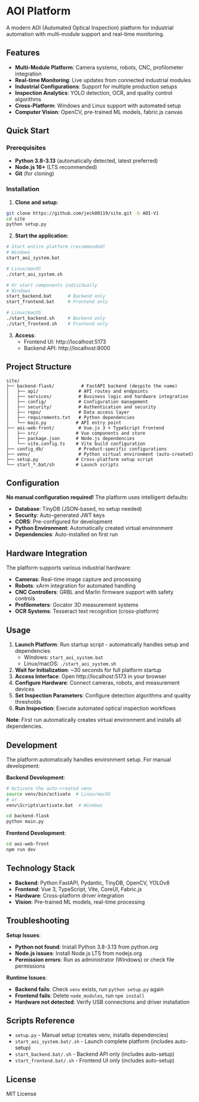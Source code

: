 # AOI Platform

A modern AOI (Automated Optical Inspection) platform for industrial automation with multi-module support and real-time monitoring.

## Features

- **Multi-Module Platform**: Camera systems, robots, CNC, profilometer integration
- **Real-time Monitoring**: Live updates from connected industrial modules  
- **Industrial Configurations**: Support for multiple production setups
- **Inspection Analytics**: YOLO detection, OCR, and quality control algorithms
- **Cross-Platform**: Windows and Linux support with automated setup
- **Computer Vision**: OpenCV, pre-trained ML models, fabric.js canvas

## Quick Start

### Prerequisites

- **Python 3.8-3.13** (automatically detected, latest preferred)
- **Node.js 16+** (LTS recommended)
- **Git** (for cloning)

### Installation

1. **Clone and setup**:
```bash
git clone https://github.com/jeck00119/site.git -b AOI-V1
cd site
python setup.py
```

2. **Start the application**:
```bash
# Start entire platform (recommended)
# Windows
start_aoi_system.bat

# Linux/macOS  
./start_aoi_system.sh

# Or start components individually
# Windows
start_backend.bat      # Backend only
start_frontend.bat     # Frontend only

# Linux/macOS
./start_backend.sh     # Backend only  
./start_frontend.sh    # Frontend only
```

3. **Access**: 
   - Frontend UI: http://localhost:5173
   - Backend API: http://localhost:8000

## Project Structure

```
site/
├── backend-flask/          # FastAPI backend (despite the name)
│   ├── api/               # API routes and endpoints
│   ├── services/          # Business logic and hardware integration
│   ├── config/            # Configuration management
│   ├── security/          # Authentication and security
│   ├── repo/              # Data access layer
│   ├── requirements.txt   # Python dependencies
│   └── main.py           # API entry point
├── aoi-web-front/         # Vue.js 3 + TypeScript frontend
│   ├── src/              # Vue components and store
│   ├── package.json      # Node.js dependencies
│   └── vite.config.ts    # Vite build configuration
├── config_db/             # Product-specific configurations
├── venv/                  # Python virtual environment (auto-created)
├── setup.py              # Cross-platform setup script
└── start_*.bat/sh        # Launch scripts
```

## Configuration

**No manual configuration required!** The platform uses intelligent defaults:

- **Database**: TinyDB (JSON-based, no setup needed)
- **Security**: Auto-generated JWT keys
- **CORS**: Pre-configured for development
- **Python Environment**: Automatically created virtual environment
- **Dependencies**: Auto-installed on first run

## Hardware Integration

The platform supports various industrial hardware:

- **Cameras**: Real-time image capture and processing
- **Robots**: xArm integration for automated handling
- **CNC Controllers**: GRBL and Marlin firmware support with safety controls  
- **Profilometers**: Gocator 3D measurement systems
- **OCR Systems**: Tesseract text recognition (cross-platform)

## Usage

1. **Launch Platform**: Run startup script - automatically handles setup and dependencies
   - Windows: `start_aoi_system.bat`  
   - Linux/macOS: `./start_aoi_system.sh`
2. **Wait for Initialization**: ~30 seconds for full platform startup
3. **Access Interface**: Open http://localhost:5173 in your browser
4. **Configure Hardware**: Connect cameras, robots, and measurement devices
5. **Set Inspection Parameters**: Configure detection algorithms and quality thresholds
6. **Run Inspection**: Execute automated optical inspection workflows

**Note**: First run automatically creates virtual environment and installs all dependencies.

## Development

The platform automatically handles environment setup. For manual development:

**Backend Development**:
```bash
# Activate the auto-created venv
source venv/bin/activate  # Linux/macOS
# or
venv\Scripts\activate.bat  # Windows

cd backend-flask
python main.py
```

**Frontend Development**:
```bash
cd aoi-web-front
npm run dev
```

## Technology Stack

- **Backend**: Python FastAPI, Pydantic, TinyDB, OpenCV, YOLOv8
- **Frontend**: Vue 3, TypeScript, Vite, CoreUI, Fabric.js
- **Hardware**: Cross-platform driver integration
- **Vision**: Pre-trained ML models, real-time processing

## Troubleshooting

**Setup Issues**:
- **Python not found**: Install Python 3.8-3.13 from python.org
- **Node.js issues**: Install Node.js LTS from nodejs.org
- **Permission errors**: Run as administrator (Windows) or check file permissions

**Runtime Issues**:
- **Backend fails**: Check `venv` exists, run `python setup.py` again
- **Frontend fails**: Delete `node_modules`, run `npm install`
- **Hardware not detected**: Verify USB connections and driver installation

## Scripts Reference

- `setup.py` - Manual setup (creates venv, installs dependencies)
- `start_aoi_system.bat/.sh` - Launch complete platform (includes auto-setup)
- `start_backend.bat/.sh` - Backend API only (includes auto-setup)
- `start_frontend.bat/.sh` - Frontend UI only (includes auto-setup)

## License

MIT License

